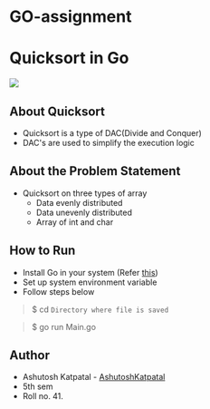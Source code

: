 # GO-assignment
# Quicksort in Go

![](https://img.shields.io/badge/Made%20with-Go-blue/?style=for-the-badge&logo=appveyor)

## About Quicksort
- Quicksort is a type of DAC(Divide and Conquer)
 - DAC's are used to simplify the execution logic

## About the Problem Statement
- Quicksort on three types of array
  - Data evenly distributed
  - Data unevenly distributed
  - Array of int and char
 
## How to Run
- Install Go in your system (Refer <a href="https://golang.org/">this</a>)
- Set up system environment variable
- Follow steps below
> $ cd `Directory where file is saved`

> $ go run Main.go

## Author
- Ashutosh Katpatal - [AshutoshKatpatal](https://github.com/AshutoshKatpatal)
- 5th sem
- Roll no. 41.
